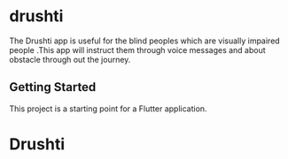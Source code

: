 # drushti

The Drushti  app is useful for the blind peoples which are visually impaired people .This app will instruct them through voice messages and about obstacle through out the journey.

## Getting Started

This project is a starting point for a Flutter application.

# Drushti
